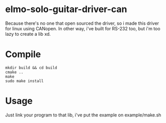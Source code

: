 # elmo-solo-guitar-driver-can

Because there's no one that open sourced the driver, so i made this driver for linux using CANopen.
In other way, i've built for RS-232 too, but i'm too lazy to create a lib xd.

# Compile

```
mkdir build && cd build
cmake ..
make
sudo make install
```

# Usage

Just link your program to that lib, i've put the example on example/make.sh
